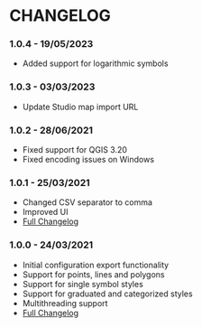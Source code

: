 # CHANGELOG

### 1.0.4 - 19/05/2023

* Added support for logarithmic symbols

### 1.0.3 - 03/03/2023

* Update Studio map import URL

### 1.0.2 - 28/06/2021

* Fixed support for QGIS 3.20
* Fixed encoding issues on Windows

### 1.0.1 - 25/03/2021

* Changed CSV separator to comma
* Improved UI
* <a href="https://github.com/UnfoldedInc/qgis-plugin/compare/1.0.0...1.0.1">Full Changelog</a>

### 1.0.0 - 24/03/2021

* Initial configuration export functionality
* Support for points, lines and polygons
* Support for single symbol styles
* Support for graduated and categorized styles
* Multithreading support
* <a href="https://github.com/UnfoldedInc/qgis-plugin/compare/1.0.0-rc1...1.0.0">Full Changelog</a>

###
